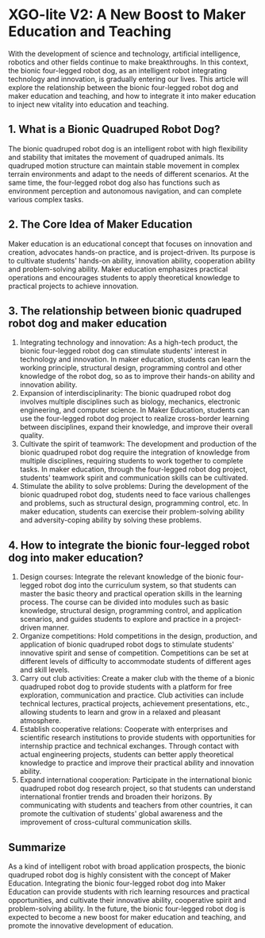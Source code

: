 ﻿---
sidebar_position: 2
sidebar_label: XGO-lite V2:A New Boost to Maker Education and Teaching
---

# XGO-lite V2: A New Boost to Maker Education and Teaching

With the development of science and technology, artificial intelligence, robotics and other fields continue to make breakthroughs. In this context, the bionic four-legged robot dog, as an intelligent robot integrating technology and innovation, is gradually entering our lives. This article will explore the relationship between the bionic four-legged robot dog and maker education and teaching, and how to integrate it into maker education to inject new vitality into education and teaching.

## 1. What is a Bionic Quadruped Robot Dog?

The bionic quadruped robot dog is an intelligent robot with high flexibility and stability that imitates the movement of quadruped animals. Its quadruped motion structure can maintain stable movement in complex terrain environments and adapt to the needs of different scenarios. At the same time, the four-legged robot dog also has functions such as environment perception and autonomous navigation, and can complete various complex tasks.

## 2. The Core Idea of Maker Education

Maker education is an educational concept that focuses on innovation and creation, advocates hands-on practice, and is project-driven. Its purpose is to cultivate students' hands-on ability, innovation ability, cooperation ability and problem-solving ability. Maker education emphasizes practical operations and encourages students to apply theoretical knowledge to practical projects to achieve innovation.

## 3. The relationship between bionic quadruped robot dog and maker education

1. Integrating technology and innovation: As a high-tech product, the bionic four-legged robot dog can stimulate students' interest in technology and innovation. In maker education, students can learn the working principle, structural design, programming control and other knowledge of the robot dog, so as to improve their hands-on ability and innovation ability.
2. Expansion of interdisciplinarity: The bionic quadruped robot dog involves multiple disciplines such as biology, mechanics, electronic engineering, and computer science. In Maker Education, students can use the four-legged robot dog project to realize cross-border learning between disciplines, expand their knowledge, and improve their overall quality.
3. Cultivate the spirit of teamwork: The development and production of the bionic quadruped robot dog require the integration of knowledge from multiple disciplines, requiring students to work together to complete tasks. In maker education, through the four-legged robot dog project, students' teamwork spirit and communication skills can be cultivated.
4. Stimulate the ability to solve problems: During the development of the bionic quadruped robot dog, students need to face various challenges and problems, such as structural design, programming control, etc. In maker education, students can exercise their problem-solving ability and adversity-coping ability by solving these problems.

## 4. How to integrate the bionic four-legged robot dog into maker education?

1. Design courses: Integrate the relevant knowledge of the bionic four-legged robot dog into the curriculum system, so that students can master the basic theory and practical operation skills in the learning process. The course can be divided into modules such as basic knowledge, structural design, programming control, and application scenarios, and guides students to explore and practice in a project-driven manner.
2. Organize competitions: Hold competitions in the design, production, and application of bionic quadruped robot dogs to stimulate students' innovative spirit and sense of competition. Competitions can be set at different levels of difficulty to accommodate students of different ages and skill levels.
3. Carry out club activities: Create a maker club with the theme of a bionic quadruped robot dog to provide students with a platform for free exploration, communication and practice. Club activities can include technical lectures, practical projects, achievement presentations, etc., allowing students to learn and grow in a relaxed and pleasant atmosphere.
4. Establish cooperative relations: Cooperate with enterprises and scientific research institutions to provide students with opportunities for internship practice and technical exchanges. Through contact with actual engineering projects, students can better apply theoretical knowledge to practice and improve their practical ability and innovation ability.
5. Expand international cooperation: Participate in the international bionic quadruped robot dog research project, so that students can understand international frontier trends and broaden their horizons. By communicating with students and teachers from other countries, it can promote the cultivation of students' global awareness and the improvement of cross-cultural communication skills.

## Summarize

As a kind of intelligent robot with broad application prospects, the bionic quadruped robot dog is highly consistent with the concept of Maker Education. Integrating the bionic four-legged robot dog into Maker Education can provide students with rich learning resources and practical opportunities, and cultivate their innovative ability, cooperative spirit and problem-solving ability. In the future, the bionic four-legged robot dog is expected to become a new boost for maker education and teaching, and promote the innovative development of education.
